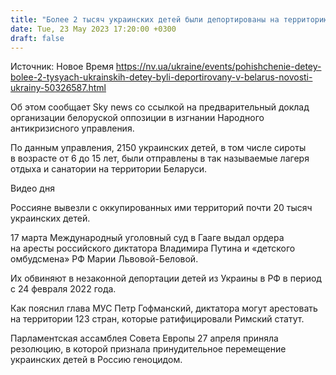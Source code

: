 ```yaml
---
title: "Более 2 тысяч украинских детей были депортированы на территорию Беларуси — белорусская оппозиция"
date: Tue, 23 May 2023 17:20:00 +0300
draft: false
---
```

Источник: Новое Время https://nv.ua/ukraine/events/pohishchenie-detey-bolee-2-tysyach-ukrainskih-detey-byli-deportirovany-v-belarus-novosti-ukrainy-50326587.html


Об этом сообщает Sky news со ссылкой на предварительный доклад организации белоруской оппозиции в изгнании Народного антикризисного управления. 

По данным управления, 2150 украинских детей, в том числе сироты в возрасте от 6 до 15 лет, были отправлены в так называемые лагеря отдыха и санатории на территории Беларуси.

  Видео дня    

Россияне вывезли с оккупированных ими территорий почти 20 тысяч украинских детей.

17 марта Международный уголовный суд в Гааге выдал ордера на аресты российского диктатора Владимира Путина и «детского омбудсмена» РФ Марии Львовой-Беловой.

Их обвиняют в незаконной депортации детей из Украины в РФ в период с 24 февраля 2022 года.

Как пояснил глава МУС Петр Гофманский, диктатора могут арестовать на территории 123 стран, которые ратифицировали Римский статут.

Парламентская ассамблея Совета Европы 27 апреля приняла резолюцию, в которой признала принудительное перемещение украинских детей в Россию геноцидом.
